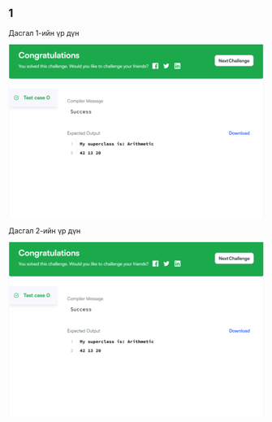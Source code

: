 ## 1

Дасгал 1-ийн үр дүн

<p align="center">
  <img src="src/image/dadlaga1_1.png" alt="zurag"width="full"/>
</p>

Дасгал 2-ийн үр дүн

<p align="center">
  <img src="src/image/dadlaga3.png" alt="zurag"width="full"/>
</p>

